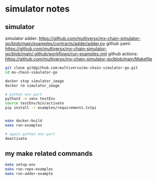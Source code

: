 # simulator notes
## simulator
simulator adder: https://github.com/multiversx/mx-chain-simulator-go/blob/main/examples/contracts/adder/adder.py
github yaml: https://github.com/multiversx/mx-chain-simulator-go/blob/main/.github/workflows/run-examples.yml
github actions: https://github.com/multiversx/mx-chain-simulator-go/blob/main/Makefile

```bash
git clone git@github.com:multiversx/mx-chain-simulator-go.git
cd mx-chain-simulator-go

docker stop simulator_image
docker rm simulator_image

# python env part
python3 -m venv testEnv
source testEnv/bin/activate
pip install -r examples/requirements.txtpi


make docker-build
make run-examples

# again python env part
deactivate
```


## my make related commands
```bash
make setup-env
make run-repo-examples
make run-adder-example
```

